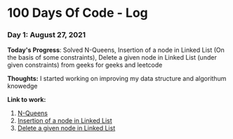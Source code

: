 # 100 Days Of Code - Log

### Day 1: August 27, 2021

**Today's Progress**: Solved N-Queens, Insertion of a node in Linked List (On the basis of some constraints), Delete a given node in Linked List (under given constraints) from geeks for geeks and leetcode 

**Thoughts:** I started working on improving my data structure and algorithum knowedge

**Link to work:** 
1. [N-Queens](https://leetcode.com/submissions/detail/544958626/)
2. [Insertion of a node in Linked List](https://www.geeksforgeeks.org/given-a-linked-list-which-is-sorted-how-will-you-insert-in-sorted-way/)
3. [Delete a given node in Linked List](https://www.geeksforgeeks.org/delete-a-given-node-in-linked-list-under-given-constraints/)